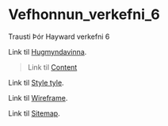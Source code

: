 # Vefhonnun_verkefni_6
 Trausti Þór Hayward verkefni 6
 
Link til [Hugmyndavinna](https://github.com/TheTimidMew/Vefhonnun_verkefni_6/blob/main/Hugmyndavinna/Hugmyndavinna.md).

>Link til [Content](https://github.com/TheTimidMew/Vefhonnun_verkefni_6/blob/main/Hugmyndavinna/Content/Content.md)
 
Link til [Style tyle](https://github.com/TheTimidMew/Vefhonnun_verkefni_6/blob/main/Style_Tyle/Style_Tile.md).

Link til [Wireframe](https://pages.github.com).

Link til [Sitemap](https://github.com/TheTimidMew/Vefhonnun_verkefni_6/blob/main/Sitemap/Sitemap.md).

